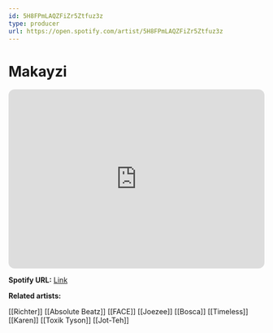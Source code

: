 ```yaml
---
id: 5H8FPmLAQZFiZr5Ztfuz3z
type: producer
url: https://open.spotify.com/artist/5H8FPmLAQZFiZr5Ztfuz3z
---
```

# Makayzi

<iframe style="border-radius:12px" src="https://open.spotify.com/embed/artist/5H8FPmLAQZFiZr5Ztfuz3z" width="100%" height="352" frameBorder="0" allowfullscreen="" allow="autoplay; clipboard-write; encrypted-media; fullscreen; picture-in-picture" loading="lazy"></iframe>

**Spotify URL:** [Link](https://open.spotify.com/artist/5H8FPmLAQZFiZr5Ztfuz3z)

**Related artists:**

[[Richter]]
[[Absolute Beatz]]
[[FACE]]
[[Joezee]]
[[Bosca]]
[[Timeless]]
[[Karen]]
[[Toxik Tyson]]
[[Jot-Teh]]
